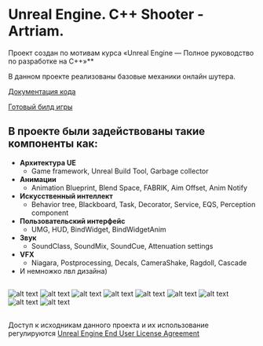 ﻿# Unreal Engine. C++ Shooter - Artriam.

Проект создан по мотивам курса «Unreal Engine — Полное руководство по разработке на С++»**

В данном проекте реализованы базовые механики онлайн шутера.

[Документация кода](https://mega.nz/folder/FQVCzZSJ#i_Kr63oSy53ZhOPbMqJqrA)

[Готовый билд игры](https://mega.nz/folder/sZU3RYSZ#-0wXdqgals5d7XvUANUBQQ)

## В проекте были задействованы такие компоненты как:
  - **Архитектура UE**
    - Game framework, Unreal Build Tool, Garbage collector
  - **Aнимации**
    - Animation Blueprint, Blend Space, FABRIK, Aim Offset, Anim Notify
  - **Искусственный интеллект**
    - Behavior tree, Blackboard, Task, Decorator, Service, EQS, Perception component
  - **Пользовательский интерфейс**
    - UMG, HUD, BindWidget, BindWidgetAnim
  - **Звук**
    - SoundClass, SoundMix, SoundCue, Attenuation settings
  - **VFX**
    - Niagara, Postprocessing, Decals, CameraShake, Ragdoll, Cascade
  - И немножко лвл дизайна)

##
![alt text](https://mega.nz/file/8IVHDCYb#0Yi6J2UzZQaPQrSNdOgBzfLK1nRBDQQtBZPVKiaEyWE)
![alt text](https://mega.nz/file/MRdRGaiQ#6yTuku8JjDbtK9s8UMpCE3QvtQaXSN0TymjmIzmwEZ4)
![alt text](https://mega.nz/file/9FdHRYjL#68U_IVGWKz06zWORS7cGsOKEAoE02XchYVo2YNf3JaE)
![alt text](https://mega.nz/file/RUUBkSCD#9oAqzrAemdeeF-e7DW8rl2I_tvr1dhu4iEgb6T25Rv8)
![alt text](https://mega.nz/file/1BM1CS5L#tJX-Y_JKN4eI1AZR98p7sZMEIUoP_u0-a5oNbv8eVNE)
![alt text](https://mega.nz/file/tBVBUKYb#vCxehPD2U_CE57ib2749UliQOeouoOcQLidjBnhMqVM)
![alt text](https://mega.nz/file/tBVBUKYb#vCxehPD2U_CE57ib2749UliQOeouoOcQLidjBnhMqVM)
![alt text](https://mega.nz/file/FUEHkaYR#PIAQLObUSr2O94cYixdYlTD_-h0JEZ-edHvRYs9_YvA)
![alt text](https://mega.nz/file/hYdTWADD#jZV0CcOMUi69vJ3A7ZD8tfAV_AsOwbQT965N8qZOETo)

##
Доступ к исходникам данного проекта и их использование регулируются [Unreal Engine End User License Agreement](https://www.unrealengine.com/eula)
